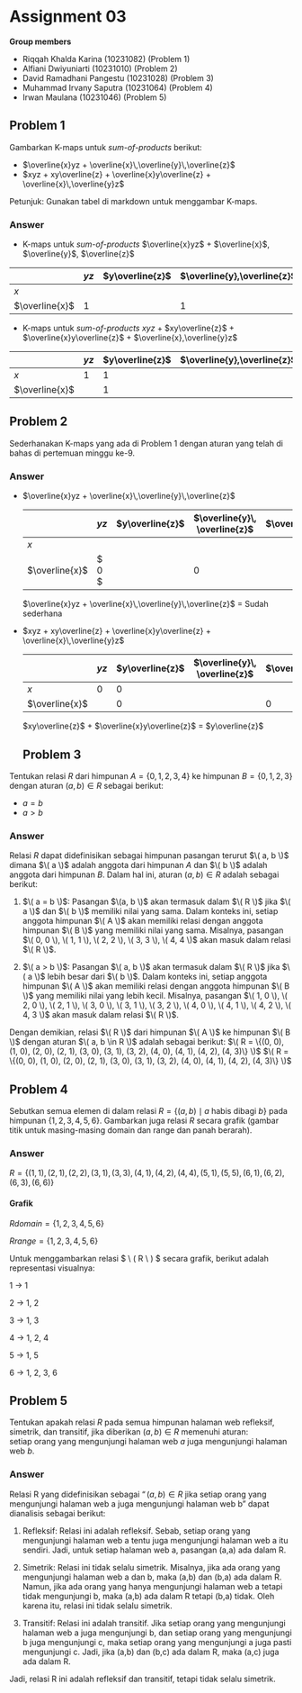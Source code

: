 # Assignment 03

**Group members**
- Riqqah Khalda Karina (10231082) (Problem 1)
- Alfiani Dwiyuniarti (10231010) (Problem 2)
- David Ramadhani Pangestu (10231028) (Problem 3)
- Muhammad Irvany Saputra (10231064) (Problem 4)
- Irwan Maulana (10231046) (Problem 5)


## Problem 1
Gambarkan K-maps untuk _sum-of-products_ berikut:
- $\overline{x}yz + \overline{x}\,\overline{y}\,\overline{z}$
- $xyz + xy\overline{z} + \overline{x}y\overline{z} + \overline{x}\,\overline{y}z$

Petunjuk: Gunakan tabel di markdown untuk menggambar K-maps.

### Answer
- K-maps untuk _sum-of-products_ $\overline{x}yz$ + $\overline{x}$, $\overline{y}$, $\overline{z}$

|                | $yz$ | $y\overline{z}$ | $\overline{y},\overline{z}$ | $y\overline{z}$ |
| -------------- | ---- | --------------- | --------------------------- | --------------- |
| $x$            |      |                 |                             |                 |
| $\overline{x}$ | 1    |                 | 1                           |                 |

- K-maps untuk _sum-of-products_ $xyz$ + $xy\overline{z}$ + $\overline{x}y\overline{z}$ + $\overline{x},\overline{y}z$

|                | $yz$ | $y\overline{z}$ | $\overline{y},\overline{z}$ | $\overline{y}z$ |
| -------------- | ---- | --------------- | --------------------------- | --------------- |
| $x$            | 1    | 1               |                             |                 |
| $\overline{x}$ |      | 1               |                             | 1               |

   

## Problem 2

Sederhanakan K-maps yang ada di Problem 1 dengan aturan 
yang telah di bahas di pertemuan minggu ke-9.


### Answer
- $\overline{x}yz + \overline{x}\,\overline{y}\,\overline{z}$

    |               | $yz$    | $y\overline{z}$ | $\overline{y}\, \overline{z}$                | $\overline{y}z$ |
    |---------------|---------|-----------------|----------------------------------------------|-----------------|
    |$x$            |         |                 |                                              |                 |
    |$\overline{x}$ |$ 0 $ |         | $0$ |                 |
    $\overline{x}yz + \overline{x}\,\overline{y}\,\overline{z}$ =
    Sudah sederhana
- $xyz + xy\overline{z} + \overline{x}y\overline{z} + \overline{x}\,\overline{y}z$ 

    |               | $yz$    | $y\overline{z}$ | $\overline{y}\, \overline{z}$          | $\overline{y}z$                              |
    |---------------|---------|-----------------|----------------------------------------|----------------------------------------------|
    |$x$            | $0$   | $0$|                                        |                                              |
    |$\overline{x}$ |         | $0$|                             | $0$                |


    $xy\overline{z}$ + $\overline{x}y\overline{z}$ = $y\overline{z}$

    ## Problem 3

Tentukan relasi $R$ dari himpunan $A = \{0, 1, 2, 3, 4\}$
ke himpunan $B = \{0, 1, 2, 3\}$ dengan aturan $(a, b) \in R$
sebagai berikut:
- $a = b$
- $a > b$

### Answer


 Relasi $R$ dapat didefinisikan sebagai himpunan
pasangan terurut $\( a, b \)$ dimana $\( a \)$ adalah anggota dari himpunan $A$ dan $\( b \)$ adalah anggota dari himpunan $B$. Dalam hal ini, aturan $(a, b) \in R$ adalah sebagai berikut:

1. $\( a = b \)$: Pasangan $\(a, b \)$ akan termasuk dalam $\( R \)$ jika $\( a \)$ dan $\( b \)$ memiliki nilai yang sama. Dalam konteks ini, setiap anggota himpunan $\( A \)$ akan memiliki relasi dengan anggota himpunan $\( B \)$ yang memiliki nilai yang sama. Misalnya, pasangan $\( 0, 0 \), \( 1, 1 \), \( 2, 2 \), \( 3, 3 \), \( 4, 4 \)$ akan masuk dalam relasi $\( R \)$.

2. $\( a > b \)$: Pasangan $\( a, b \)$ akan termasuk dalam $\( R \)$ jika $\( a \)$ lebih besar dari $\( b \)$. Dalam konteks ini, setiap anggota himpunan $\( A \)$ akan memiliki relasi dengan anggota himpunan $\( B \)$ yang memiliki nilai yang lebih kecil. Misalnya, pasangan $\( 1, 0 \), \( 2, 0 \), \( 2, 1 \), \( 3, 0 \), \( 3, 1 \), \( 3, 2 \), \( 4, 0 \), \( 4, 1 \), \( 4, 2 \), \( 4, 3 \)$ akan masuk dalam relasi $\( R \)$.

Dengan demikian, relasi $\( R \)$ dari himpunan $\( A \)$ ke himpunan $\( B \)$ dengan aturan $\( a, b \in R \)$ adalah sebagai berikut:
$\( R = \{(0, 0), (1, 0), (2, 0), (2, 1), (3, 0), (3, 1), (3, 2), (4, 0), (4, 1), (4, 2), (4, 3)\} \)$
$\( R = \{(0, 0), (1, 0), (2, 0), (2, 1), (3, 0), (3, 1), (3, 2), (4, 0), (4, 1), (4, 2), (4, 3)\} \)$

## Problem 4

Sebutkan semua elemen di dalam relasi 
$R = \{(a, b) \mid a \text{ habis dibagi } b\}$ pada 
himpunan $\{1, 2, 3, 4, 5, 6\}$. Gambarkan juga
relasi $R$ secara grafik (gambar titik untuk masing-masing
domain dan range dan panah berarah).


### Answer

$R = \{(1, 1),(2, 1),(2, 2),(3, 1),(3, 3),(4, 1),(4, 2),(4, 4),(5, 1),(5, 5),(6, 1),(6, 2),(6, 3),(6, 6)\}$


#### Grafik 
$R domain = \{1, 2, 3, 4, 5, 6\}$

$R range = \{1,2,3,4,5,6\}$

Untuk menggambarkan relasi $ \ (  R \ ) $ secara grafik, berikut adalah representasi visualnya:


1 → 1

2 → 1, 2

3 → 1, 3

4 → 1, 2, 4

5 → 1, 5

6 → 1, 2, 3, 6


## Problem 5
Tentukan apakah relasi $R$ pada semua himpunan halaman web
refleksif, simetrik, dan transitif, jika diberikan $(a, b) \in R$
memenuhi aturan:  
setiap orang yang mengunjungi halaman web $a$ juga mengunjungi 
halaman web $b$.

### Answer

Relasi R yang didefinisikan sebagai $“(a,b) \in R$ jika setiap orang yang mengunjungi halaman web a juga mengunjungi halaman web b” dapat dianalisis sebagai berikut:

1. Refleksif: Relasi ini adalah refleksif. Sebab, setiap orang yang mengunjungi halaman web a tentu juga mengunjungi halaman web a itu sendiri. Jadi, untuk setiap halaman web a, pasangan (a,a) ada dalam R.

2. Simetrik: Relasi ini tidak selalu simetrik. Misalnya, jika ada orang yang mengunjungi halaman web a dan b, maka (a,b) dan (b,a) ada dalam R. Namun, jika ada orang yang hanya mengunjungi halaman web a tetapi tidak mengunjungi b, maka (a,b) ada dalam R tetapi (b,a) tidak. Oleh karena itu, relasi ini tidak selalu simetrik.

3. Transitif: Relasi ini adalah transitif. Jika setiap orang yang mengunjungi halaman web a juga mengunjungi b, dan setiap orang yang mengunjungi b juga mengunjungi c, maka setiap orang yang mengunjungi a juga pasti mengunjungi c. Jadi, jika (a,b) dan (b,c) ada dalam R, maka (a,c) juga ada dalam R.

Jadi, relasi R ini adalah refleksif dan transitif, tetapi tidak selalu simetrik.